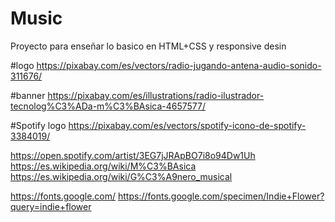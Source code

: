 # Music
Proyecto para enseñar lo basico en HTML+CSS y responsive desin


#logo
https://pixabay.com/es/vectors/radio-jugando-antena-audio-sonido-311676/

#banner
https://pixabay.com/es/illustrations/radio-ilustrador-tecnolog%C3%ADa-m%C3%BAsica-4657577/

#Spotify logo
https://pixabay.com/es/vectors/spotify-icono-de-spotify-3384019/


https://open.spotify.com/artist/3EG7jJRApBO7i8o94Dw1Uh
https://es.wikipedia.org/wiki/M%C3%BAsica
https://es.wikipedia.org/wiki/G%C3%A9nero_musical


https://fonts.google.com/
https://fonts.google.com/specimen/Indie+Flower?query=indie+flower
